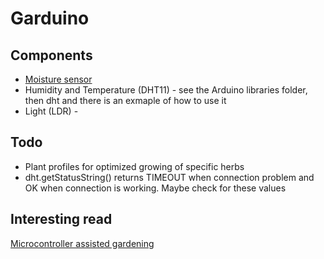 Garduino
========

Components
----------
* [Moisture sensor](https://www.youtube.com/watch?v=Pm83L104naY)
* Humidity and Temperature (DHT11) - see the Arduino libraries folder, then dht and there is an exmaple of how to use it
* Light (LDR) - 

Todo
----
* Plant profiles for optimized growing of specific herbs
* dht.getStatusString() returns TIMEOUT when connection problem and OK when connection is working. Maybe check for these values

Interesting read
----------------
[Microcontroller assisted gardening](http://www.make-digital.com/make/vol18/?pg=94#pg94)